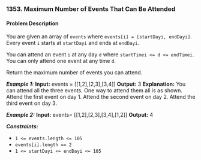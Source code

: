 ### 1353. Maximum Number of Events That Can Be Attended

#### Problem Description

You are given an array of `events` where `events[i] = [startDayi, endDayi]`. Every event `i` starts at `startDayi` and ends at `endDayi`.

You can attend an event `i` at any day `d` where `startTimei <= d <= endTimei`. You can only attend one event at any time `d`.

Return the maximum number of events you can attend.

**_Example 1:_**
**Input:** events = [[1,2],[2,3],[3,4]]
**Output:** 3
**Explanation:** You can attend all the three events.
One way to attend them all is as shown.
Attend the first event on day 1.
Attend the second event on day 2.
Attend the third event on day 3.

**_Example 2:_**
**Input:** events= [[1,2],[2,3],[3,4],[1,2]]
**Output:** 4

**_Constraints:_**

- `1 <= events.length <= 105`
- `events[i].length == 2`
- `1 <= startDayi <= endDayi <= 105`
